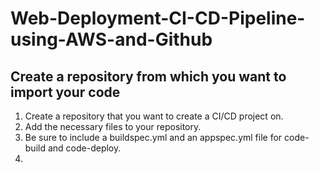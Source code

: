 # Web-Deployment-CI-CD-Pipeline-using-AWS-and-Github

## Create a repository from which you want to import your code
  1. Create a repository that you want to create a CI/CD project on.
  2. Add the necessary files to your repository.
  3. Be sure to include a buildspec.yml and an appspec.yml file for code-build and code-deploy.
  4.  
